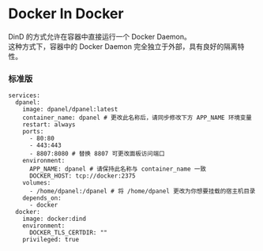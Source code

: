 # Docker In Docker

DinD 的方式允许在容器中直接运行一个 Docker Daemon。\
这种方式下，容器中的 Docker Daemon 完全独立于外部，具有良好的隔离特性。

### 标准版

```
services:
  dpanel:
    image: dpanel/dpanel:latest
    container_name: dpanel # 更改此名称后，请同步修改下方 APP_NAME 环境变量
    restart: always
    ports:
      - 80:80
      - 443:443
      - 8807:8080 # 替换 8807 可更改面板访问端口
    environment:
      APP_NAME: dpanel # 请保持此名称与 container_name 一致
      DOCKER_HOST: tcp://docker:2375
    volumes:
      - /home/dpanel:/dpanel # 将 /home/dpanel 更改为你想要挂载的宿主机目录
    depends_on:
      - docker
  docker:
    image: docker:dind
    environment:
      DOCKER_TLS_CERTDIR: ""
    privileged: true 
```
